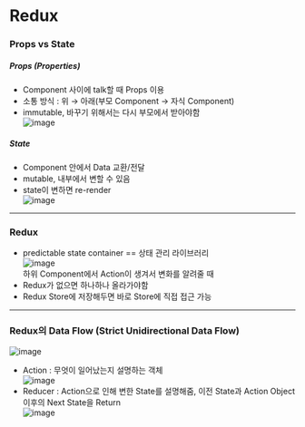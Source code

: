 # Redux

### Props vs State
##### Props (Properties)
- Component 사이에 talk할 때 Props 이용
- 소통 방식 : 위 → 아래(부모 Component → 자식 Component)
- immutable, 바꾸기 위해서는 다시 부모에서 받아야함  
![image](https://user-images.githubusercontent.com/46713032/90952027-19139900-e49b-11ea-855e-07cefbe62bd7.png)  

##### State
- Component 안에서 Data 교환/전달
- mutable, 내부에서 변할 수 있음
- state이 변하면 re-render  
![image](https://user-images.githubusercontent.com/46713032/90952030-22046a80-e49b-11ea-8101-dc3227210286.png)  

* * * 

### Redux
- predictable state container == 상태 관리 라이브러리  
![image](https://user-images.githubusercontent.com/46713032/90952056-60018e80-e49b-11ea-8372-e96d37393813.png)  
하위 Component에서 Action이 생겨서 변화를 알려줄 때
- Redux가 없으면 하나하나 올라가야함
- Redux Store에 저장해두면 바로 Store에 직접 접근 가능

* * * 

### Redux의 Data Flow (Strict Unidirectional Data Flow)
![image](https://user-images.githubusercontent.com/46713032/90952151-4c0a5c80-e49c-11ea-9305-59634c16d814.png)  
- Action : 무엇이 일어났는지 설명하는 객체  
![image](https://user-images.githubusercontent.com/46713032/90952175-78be7400-e49c-11ea-8b44-7492a80945a2.png)  
- Reducer : Action으로 인해 변한 State를 설명해줌, 이전 State과 Action Object 이후의 Next State을 Return  
![image](https://user-images.githubusercontent.com/46713032/90952185-925fbb80-e49c-11ea-8f47-3247a1075c21.png)
